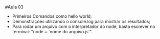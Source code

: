 #Aula 03

* Primeiros Comandos como hello world;
* Demonstrações utilizando o console.log para mostrar os resultados;
* Para rodar um arquivo com o interpretador do node, basta escrever no terminal: "node + 'nome do arquivo.js'".